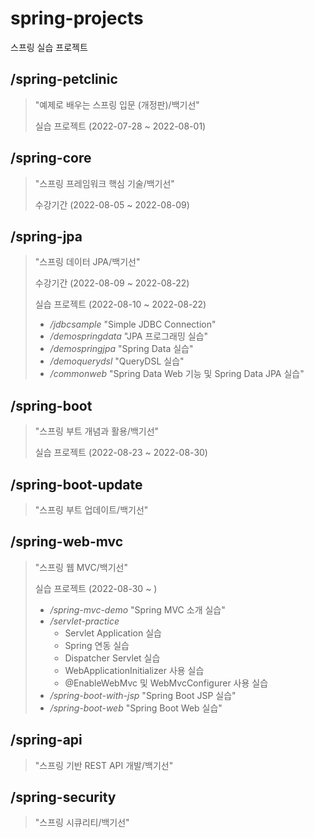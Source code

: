 # spring-projects

스프링 실습 프로젝트

## /spring-petclinic
> "예제로 배우는 스프링 입문 (개정판)/백기선"
>
> 실습 프로젝트 (2022-07-28 ~ 2022-08-01)

## /spring-core
> "스프링 프레임워크 핵심 기술/백기선"
>
> 수강기간 (2022-08-05 ~ 2022-08-09)

## /spring-jpa
> "스프링 데이터 JPA/백기선"
>
> 수강기간 (2022-08-09 ~ 2022-08-22)
> 
> 실습 프로젝트 (2022-08-10 ~ 2022-08-22)
> - */jdbcsample* "Simple JDBC Connection"
> - */demospringdata* "JPA 프로그래밍 실습"
> - */demospringjpa* "Spring Data 실습"
> - */demoquerydsl* "QueryDSL 실습"
> - */commonweb* "Spring Data Web 기능 및 Spring Data JPA 실습"

## /spring-boot
> "스프링 부트 개념과 활용/백기선"
>
> 실습 프로젝트 (2022-08-23 ~ 2022-08-30)

## /spring-boot-update
> "스프링 부트 업데이트/백기선"
>
>

## /spring-web-mvc
> "스프링 웹 MVC/백기선"
>
> 실습 프로젝트 (2022-08-30 ~ )
> - */spring-mvc-demo* "Spring MVC 소개 실습"
> - */servlet-practice*
>   + Servlet Application 실습
>   + Spring 연동 실습
>   + Dispatcher Servlet 실습
>   + WebApplicationInitializer 사용 실습
>   + @EnableWebMvc 및 WebMvcConfigurer 사용 실습
> - */spring-boot-with-jsp* "Spring Boot JSP 실습"
> - */spring-boot-web* "Spring Boot Web 실습"

## /spring-api
> "스프링 기반 REST API 개발/백기선"
>
>

## /spring-security
> "스프링 시큐리티/백기선"
>
>
